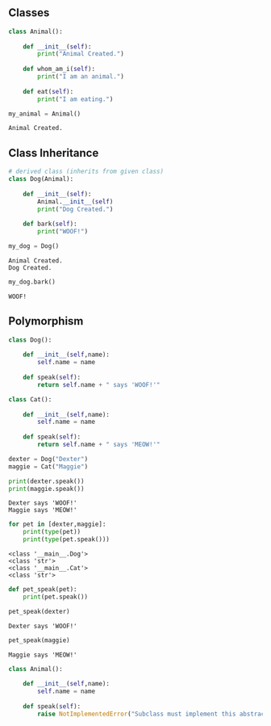 ```python

```


```python

```

## Classes


```python
class Animal():
    
    def __init__(self):
        print("Animal Created.")
        
    def whom_am_i(self):
        print("I am an animal.")
        
    def eat(self):
        print("I am eating.")
```


```python
my_animal = Animal()
```

    Animal Created.


## Class Inheritance


```python
# derived class (inherits from given class)
class Dog(Animal):
                
    def __init__(self):
        Animal.__init__(self)
        print("Dog Created.")
        
    def bark(self):
        print("WOOF!")
```


```python
my_dog = Dog()
```

    Animal Created.
    Dog Created.



```python
my_dog.bark()
```

    WOOF!


## Polymorphism


```python
class Dog():
    
    def __init__(self,name):
        self.name = name
        
    def speak(self):
        return self.name + " says 'WOOF!'"
```


```python
class Cat():
    
    def __init__(self,name):
        self.name = name
        
    def speak(self):
        return self.name + " says 'MEOW!'"
```


```python
dexter = Dog("Dexter")
maggie = Cat("Maggie")
```


```python
print(dexter.speak())
print(maggie.speak())
```

    Dexter says 'WOOF!'
    Maggie says 'MEOW!'



```python
for pet in [dexter,maggie]:
    print(type(pet))
    print(type(pet.speak()))
```

    <class '__main__.Dog'>
    <class 'str'>
    <class '__main__.Cat'>
    <class 'str'>



```python
def pet_speak(pet):
    print(pet.speak())
```


```python
pet_speak(dexter)
```

    Dexter says 'WOOF!'



```python
pet_speak(maggie)
```

    Maggie says 'MEOW!'



```python
class Animal():
    
    def __init__(self,name):
        self.name = name
        
    def speak(self):
        raise NotImplementedError("Subclass must implement this abstract method")
```


```python

```

